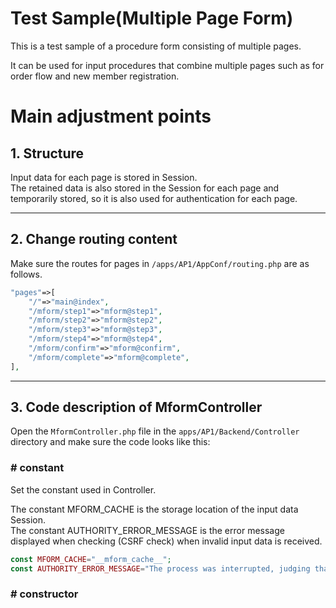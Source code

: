 # Test Sample(Multiple Page Form)

This is a test sample of a procedure form consisting of multiple pages.

It can be used for input procedures that combine multiple pages such as for order flow and new member registration.

# Main adjustment points

## 1. Structure

Input data for each page is stored in Session.  
The retained data is also stored in the Session for each page and temporarily stored, so it is also used for authentication for each page.

---

## 2. Change routing content

Make sure the routes for pages in ``/apps/AP1/AppConf/routing.php`` are as follows.

```php
"pages"=>[
	"/"=>"main@index",
	"/mform/step1"=>"mform@step1",
	"/mform/step2"=>"mform@step2",
	"/mform/step3"=>"mform@step3",
	"/mform/step4"=>"mform@step4",
	"/mform/confirm"=>"mform@confirm",
	"/mform/complete"=>"mform@complete",
],
```

---

## 3. Code description of MformController

Open the ``MformController.php`` file in the ``apps/AP1/Backend/Controller`` directory and make sure the code looks like this:

### # constant

Set the constant used in Controller.

The constant MFORM_CACHE is the storage location of the input data Session.  
The constant AUTHORITY_ERROR_MESSAGE is the error message displayed when checking (CSRF check) when invalid input data is received.

```php
const MFORM_CACHE="__mform_cache__";
const AUTHORITY_ERROR_MESSAGE="The process was interrupted, judging that it was an unauthorized access.";
```

### # constructor

